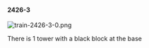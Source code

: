 #### 2426-3
![train-2426-3-0.png](https://github.com/lil-lab/nlvr/raw/master/nlvr/train/images/62/train-2426-3-0.png "train-2426-3-0.png")

There is 1 tower with a black block at the base